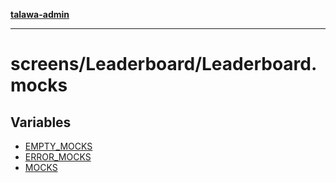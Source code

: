 [**talawa-admin**](../../../README.md)

***

# screens/Leaderboard/Leaderboard.mocks

## Variables

- [EMPTY\_MOCKS](variables/EMPTY_MOCKS.md)
- [ERROR\_MOCKS](variables/ERROR_MOCKS.md)
- [MOCKS](variables/MOCKS.md)
